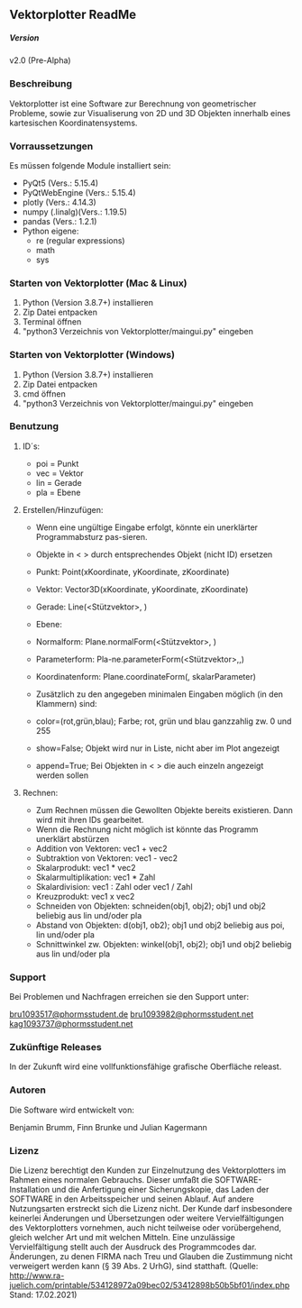 ## Vektorplotter ReadMe
##### Version
v2.0 (Pre-Alpha)

###  Beschreibung

Vektorplotter ist eine Software zur Berechnung von geometrischer Probleme, sowie zur Visualiserung von 2D und 3D Objekten innerhalb eines kartesischen Koordinatensystems.

### Vorraussetzungen 

Es müssen folgende Module installiert sein:

-	PyQt5 (Vers.: 5.15.4)
-	PyQtWebEngine (Vers.: 5.15.4)
-	plotly (Vers.: 4.14.3)
-	numpy   (.linalg)(Vers.: 1.19.5)
-	pandas (Vers.: 1.2.1)
-	Python eigene:
	* 	re (regular expressions)
	* 	math 
	* 	sys 


### Starten von Vektorplotter (Mac & Linux)

1. Python (Version 3.8.7+) installieren
1. Zip Datei entpacken
1. Terminal öffnen
1. "python3 Verzeichnis von Vektorplotter/maingui.py" eingeben

### Starten von Vektorplotter (Windows)

1. Python (Version 3.8.7+) installieren
1. Zip Datei entpacken
1. cmd öffnen
1. "python3 Verzeichnis von Vektorplotter/maingui.py" eingeben

### Benutzung 

1. ID´s:

	* poi = Punkt
	* vec = Vektor
	* lin = Gerade
	* pla = Ebene

2. Erstellen/Hinzufügen:

	* Wenn eine ungültige Eingabe erfolgt, könnte ein unerklärter Programmabsturz pas-sieren.
	* Objekte in < > durch entsprechendes Objekt (nicht ID) ersetzen
	* Punkt: Point(xKoordinate, yKoordinate, zKoordinate)
	* Vektor: Vector3D(xKoordinate, yKoordinate, zKoordinate)
	* Gerade: Line(<Stützvektor>, <Richtungsvektor>)


	* Ebene:
	* Normalform: Plane.normalForm(<Stützvektor>, <Normalvektor>)
	* Parameterform: Pla-ne.parameterForm(<Stützvektor>,<Richtungsvektor1>,<RV2>)
	* Koordinatenform: Plane.coordinateForm(<Normalvektor>, skalarParameter)
	* 	Zusätzlich zu den angegeben minimalen Eingaben möglich (in den Klammern) sind:
	* color=(rot,grün,blau); Farbe; rot, grün und blau ganzzahlig zw. 0 und 255
	* show=False; Objekt wird nur in Liste, nicht aber im Plot angezeigt
	* append=True; Bei Objekten in < > die auch einzeln angezeigt werden sollen
	
1. Rechnen:


	* Zum Rechnen müssen die Gewollten Objekte bereits existieren. Dann wird mit ihren IDs gearbeitet.
	* Wenn die Rechnung nicht möglich ist könnte das Programm unerklärt abstürzen
	* Addition von Vektoren: vec1 + vec2
	* Subtraktion von Vektoren: vec1 - vec2
	* Skalarprodukt: vec1 * vec2
	* Skalarmultiplikation: vec1 * Zahl
	* Skalardivision: vec1 : Zahl oder vec1 / Zahl
	* Kreuzprodukt: vec1 x vec2
	* Schneiden von Objekten: schneiden(obj1, obj2); obj1 und obj2 beliebig aus lin und/oder pla
	* Abstand von Objekten: d(obj1, ob2); obj1 und obj2 beliebig aus poi, lin und/oder pla
	* Schnittwinkel zw. Objekten: winkel(obj1, obj2); obj1 und obj2 beliebig aus lin und/oder pla


### Support
Bei Problemen und Nachfragen erreichen sie den Support unter:

bru1093517@phormsstudent.de
bru1093982@phormsstudent.net
kag1093737@phormsstudent.net

### Zukünftige Releases 

In der Zukunft wird eine vollfunktionsfähige grafische Oberfläche releast. 

### Autoren

Die Software wird entwickelt von:

Benjamin Brumm, Finn Brunke und Julian Kagermann

### Lizenz 

Die Lizenz berechtigt den Kunden zur Einzelnutzung des Vektorplotters im Rahmen eines normalen Gebrauchs. Dieser umfaßt die SOFTWARE-Installation und die Anfertigung einer Sicherungskopie, das Laden der SOFTWARE in den Arbeitsspeicher und seinen Ablauf. Auf andere Nutzungsarten erstreckt sich die Lizenz nicht. Der Kunde darf insbesondere keinerlei Änderungen und Übersetzungen oder weitere Vervielfältigungen des Vektorplotters vornehmen, auch nicht teilweise oder vorübergehend, gleich welcher Art und mit welchen Mitteln. Eine unzulässige Vervielfältigung stellt auch der Ausdruck des Programmcodes dar. Änderungen, zu denen FIRMA nach Treu und Glauben die Zustimmung nicht verweigert werden kann (§ 39 Abs. 2 UrhG), sind statthaft.
(Quelle: http://www.ra-juelich.com/printable/534128972a09bec02/53412898b50b5bf01/index.php Stand: 17.02.2021)
